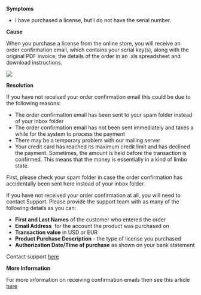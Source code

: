 

**Symptoms**


- I have purchased a license, but I do not have the serial number.



**Cause**



When you purchase a license from the online store, you will receive an order confirmation email, which contains your serial key(s), along with the original PDF invoice, the details of the order in an .xls spreadsheet and download instructions.



![](/hc/en-us/article_attachments/203249359/CONF_EMAIL.png)



**Resolution**



If you have not received your order confirmation email this could be due to the following reasons:


- The order confirmation email has been sent to your spam folder instead of your inbox folder
- The order confirmation email has not been sent immediately and takes a while for the system to process the payment
- There may be a temporary problem with our mailing server
- Your credit card has reached its maximum credit limit and has declined the payment. Sometimes, the amount is held before the transaction is confirmed. This means that the money is essentially in a kind of limbo state.



First, please check your spam folder in case the order confirmation has accidentally been sent here instead of your inbox folder.



If you have not received your order confirmation at all, you will need to contact Support. Please provide the support team with as many of the following details as you can:


- **First and Last Names**  of the customer who entered the order
- **Email Address**  for the account the product was purchased on
- **Transaction value**  in USD or EUR
- **Product Purchase Description** - the type of license you purchased
- **Authorization Date/Time of purchase** as shown on your bank statement



Contact support [here](/hc/en-us/requests/new)



**More Information**



For more information on receiving confirmation emails then see this article [here](/hc/en-us/articles/205142919-Why-have-I-not-received-my-confirmation-email-)






